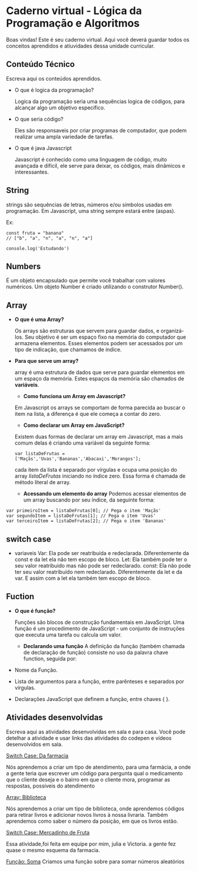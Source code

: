 # Caderno virtual - Lógica da Programação e Algoritmos
Boas vindas! Este é seu caderno virtual. Aqui você deverá guardar todos os conceitos aprendidos e atiuvidades dessa unidade curricular. 




## Conteúdo Técnico
Escreva aqui os conteúdos aprendidos.

* O que é logica da programação?
  
   Logica da programação seria uma sequências logica de códigos, para alcançar algo um objetivo especifico.
  
* O que seria código?
  
  Eles são responsaveis por criar programas de computador, que podem realizar uma ampla variedade de tarefas. 

* O que é java Javascript

  Javascript é conhecido como uma linguagem de código, muito avançada e difícil, ele serve para deixar, os códigos, mais dinâmicos e interessantes.
  
 ## String
  
 strings são sequências de letras, números e/ou símbolos usadas em programação. Em Javascript, uma string sempre estará entre (aspas).
 
Ex:
```JS
const fruta = "banana"
// ["b", "a", "n", "a", "n", "a"]
```
```JS
console.log('Estudando')
```

## Numbers

  É um objeto encapsulado que permite você trabalhar com valores numéricos. Um objeto Number é criado utilizando o construtor Number().

## Array

* **O que é uma Array?**
 
  Os arrays são estruturas que servem para guardar dados, e organizá-los. Seu objetivo é ser um espaço fixo na memória do computador que armazena elementos. Esses elementos podem ser acessados por um tipo de indicação, que chamamos de índice.
  
 
* **Para que serve um array?**
 
  array é uma estrutura de dados que serve para guardar elementos em um espaço da memória. Estes espaços da memória são chamados de **variáveis**.
  

  * **Como funciona um Array em Javascript?**
  
  Em Javascript os arrays se comportam de forma parecida ao buscar o item na lista, a diferença é que ele começa a contar do zero.
  
  
  * **Como declarar um Array em JavaScript?**

  Existem duas formas de declarar um array em Javascript, mas a mais comum delas é criando uma variável da seguinte forma:
  ```JS
  var listaDeFrutas = ['Maçãs','Uvas','Bananas','Abacaxi','Morangos'];
  ```
  cada item da lista é separado por vírgulas e ocupa uma posição do array *listaDeFrutas* iniciando no índice zero. Essa forma é chamada de método literal de array.
  
  * **Acessando um elemento do array**
Podemos acessar elementos de um array buscando por seu índice, da seguinte forma:
 ```JS
 var primeiroItem = listaDeFrutas[0]; // Pega o item 'Maçãs'
 var segundoItem = listaDeFrutas[1]; // Pega o item 'Uvas'
 var terceiroItem = listaDeFrutas[2]; // Pega o item 'Bananas'
 ```




## switch case

* variaveis
  Var: Ela pode ser reatribuída e redeclarada. Diferentemente da const e da let ela não tem escopo de bloco.
  Let: Ela também pode ter o seu valor reatribuido mas não pode ser redeclarado.
  const: Ela não pode ter seu valor reatribuído nem redeclarado. Diferentemente da let e da var. E assim com a let ela também tem escopo de bloco.

## Fuction

* **O que é função?**
  
  Funções são blocos de construção fundamentais em JavaScript. Uma função é um procedimento de JavaScript - um conjunto de instruções que executa uma tarefa ou calcula um valor.

  * **Declarando uma função**
A definição da função (também chamada de declaração de função) consiste no uso da palavra chave function, seguida por:

* Nome da Função.
* Lista de argumentos para a função, entre parênteses e separados por vírgulas.
* Declarações JavaScript que definem a função, entre chaves { }.
  


## Atividades desenvolvidas
Escreva aqui as atividades desenvolvidas em sala e para casa. Você pode detelhar a atividade e usar links das atividades do codepen e vídeos desenvolvidos em sala. 

[Switch Case: Da farmacia](https://codepen.io/LEONCIoo/pen/GRbOQQd?editors=0012)

Nós aprendemos a criar um tipo de atendimento, para uma farmácia, a onde a gente teria que escrever um código para pergunta qual o medicamento que o cliente deseja e o bairro em que o cliente mora, programar as respostas, possíveis do atendimento

[Array: Biblioteca](https://codepen.io/LEONCIoo/pen/gONoQJV)

Nós aprendemos a criar um tipo de biblioteca, onde aprendemos códigos para retirar livros e adicionar novos livros à nossa livraria. Também aprendemos como saber o número da posição, em que os livros estão.

[Switch Case: Mercadinho de Fruta ](https://codepen.io/LEONCIoo/pen/bGPaOYg)

Essa atividade,foi feita em equipe por mim, julia e Victoria. a gente fez quase o mesmo esquema da farmacia.

[Função: Soma](https://codepen.io/LEONCIoo/pen/MWNjyNE)
Criamos uma função sobre para somar números aleatórios 



